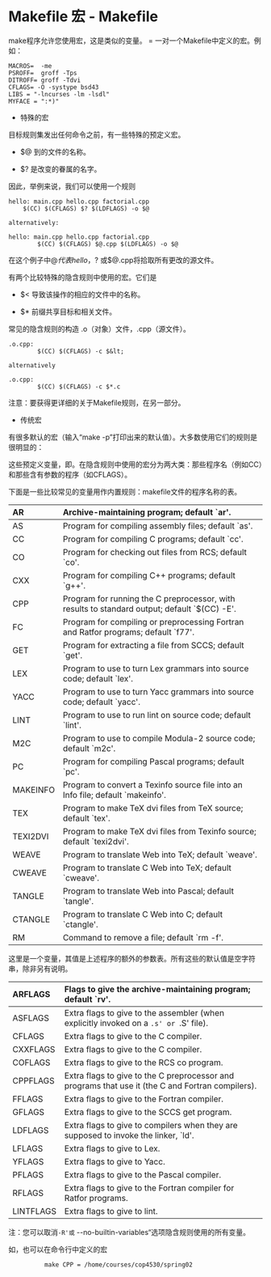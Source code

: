 # Makefile 宏 - Makefile

make程序允许您使用宏，这是类似的变量。 = 一对一个Makefile中定义的宏。例如：
 

```
MACROS=  -me
PSROFF=  groff -Tps
DITROFF= groff -Tdvi
CFLAGS= -O -systype bsd43
LIBS = "-lncurses -lm -lsdl"
MYFACE = ":*)"

```


*   特殊的宏

目标规则集发出任何命令之前，有一些特殊的预定义宏。

*   $@ 到的文件的名称。

*   $? 是改变的眷属的名字。

因此，举例来说，我们可以使用一个规则
 

```
hello: main.cpp hello.cpp factorial.cpp
	$(CC) $(CFLAGS) $? $(LDFLAGS) -o $@

alternatively:

hello: main.cpp hello.cpp factorial.cpp
        $(CC) $(CFLAGS) $@.cpp $(LDFLAGS) -o $@

```


在这个例子中$@代表 hello， $? 或$@.cpp将拾取所有更改的源文件。

有两个比较特殊的隐含规则中使用的宏。它们是

*   $&lt; 导致该操作的相应的文件中的名称。

*   $* 前缀共享目标和相关文件。

常见的隐含规则的构造 .o（对象）文件，.cpp（源文件）。
 

```
.o.cpp:
        $(CC) $(CFLAGS) -c $&lt;

alternatively

.o.cpp:
        $(CC) $(CFLAGS) -c $*.c
```


注意：要获得更详细的关于Makefile规则，在另一部分。

*   传统宏

有很多默认的宏（输入“make -p”打印出来的默认值）。大多数使用它们的规则是很明显的：

这些预定义变量，即。在隐含规则中使用的宏分为两大类：那些程序名（例如CC）和那些含有参数的程序（如CFLAGS）。

下面是一些比较常见的变量用作内置规则：makefile文件的程序名称的表。

| AR | Archive-maintaining program; default `ar'. |
|:--- |:--- |
| AS | Program for compiling assembly files; default `as'. |
| CC | Program for compiling C programs; default `cc'. |
| CO | Program for checking out files from RCS; default `co'. |
| CXX | Program for compiling C++ programs; default `g++'. |
| CPP | Program for running the C preprocessor, with results to standard output; default `$(CC) -E'. |
| FC | Program for compiling or preprocessing Fortran and Ratfor programs; default `f77'. |
| GET | Program for extracting a file from SCCS; default `get'. |
| LEX | Program to use to turn Lex grammars into source code; default `lex'. |
| YACC | Program to use to turn Yacc grammars into source code; default `yacc'. |
| LINT | Program to use to run lint on source code; default `lint'. |
| M2C | Program to use to compile Modula-2 source code; default `m2c'. |
| PC | Program for compiling Pascal programs; default `pc'. |
| MAKEINFO | Program to convert a Texinfo source file into an Info file; default `makeinfo'. |
| TEX | Program to make TeX dvi files from TeX source; default `tex'. |
| TEXI2DVI | Program to make TeX dvi files from Texinfo source; default `texi2dvi'. |
| WEAVE | Program to translate Web into TeX; default `weave'. |
| CWEAVE | Program to translate C Web into TeX; default `cweave'. |
| TANGLE | Program to translate Web into Pascal; default `tangle'. |
| CTANGLE | Program to translate C Web into C; default `ctangle'. |
| RM | Command to remove a file; default `rm -f'. |

这里是一个变量，其值是上述程序的额外的参数表。所有这些的默认值是空字符串，除非另有说明。

| ARFLAGS | Flags to give the archive-maintaining program; default `rv'. |
|:--- |:--- |
| ASFLAGS | Extra flags to give to the assembler (when explicitly invoked on a `.s' or `.S' file). |
| CFLAGS | Extra flags to give to the C compiler. |
| CXXFLAGS | Extra flags to give to the C compiler. |
| COFLAGS | Extra flags to give to the RCS co program. |
| CPPFLAGS | Extra flags to give to the C preprocessor and programs that use it (the C and Fortran compilers). |
| FFLAGS | Extra flags to give to the Fortran compiler. |
| GFLAGS | Extra flags to give to the SCCS get program. |
| LDFLAGS | Extra flags to give to compilers when they are supposed to invoke the linker, `ld'. |
| LFLAGS | Extra flags to give to Lex. |
| YFLAGS | Extra flags to give to Yacc. |
| PFLAGS | Extra flags to give to the Pascal compiler. |
| RFLAGS | Extra flags to give to the Fortran compiler for Ratfor programs. |
| LINTFLAGS | Extra flags to give to lint. |

注：您可以取消`-R'或` --no-builtin-variables“选项隐含规则使用的所有变量。

如，也可以在命令行中定义的宏



```
          make CPP = /home/courses/cop4530/spring02
```



 